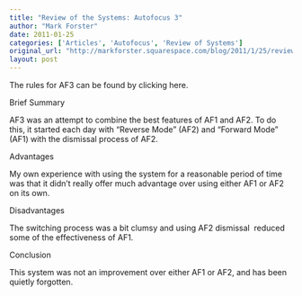 ```yaml
---
title: "Review of the Systems: Autofocus 3"
author: "Mark Forster"
date: 2011-01-25
categories: ['Articles', 'Autofocus', 'Review of Systems']
original_url: "http://markforster.squarespace.com/blog/2011/1/25/review-of-the-systems-autofocus-3.html"
layout: post
---
```


The rules for AF3 can be found by clicking here.

Brief Summary

AF3 was an attempt to combine the best features of AF1 and AF2. To do this, it started each day with “Reverse Mode” (AF2) and “Forward Mode” (AF1) with the dismissal process of AF2.

Advantages

My own experience with using the system for a reasonable period of time was that it didn’t really offer much advantage over using either AF1 or AF2 on its own.

Disadvantages

The switching process was a bit clumsy and using AF2 dismissal  reduced some of the effectiveness of AF1.

Conclusion

This system was not an improvement over either AF1 or AF2, and has been quietly forgotten.
